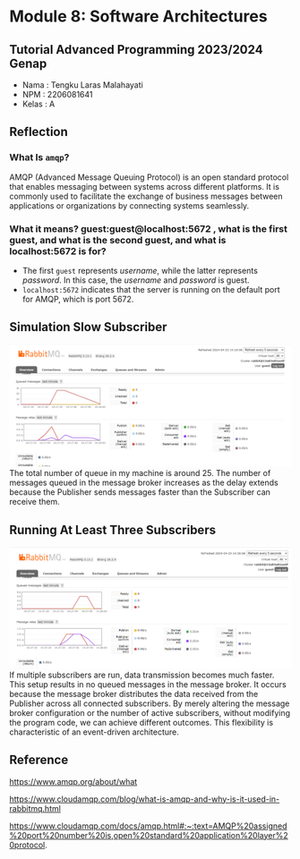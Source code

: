 # Module 8: Software Architectures
## Tutorial Advanced Programming 2023/2024 Genap

* Nama  : Tengku Laras Malahayati
* NPM   : 2206081641
* Kelas : A

## Reflection
### What Is `amqp`?
AMQP (Advanced Message Queuing Protocol) is an open standard protocol that enables messaging between systems across different platforms. It is commonly used to facilitate the exchange of business messages between applications or organizations by connecting systems seamlessly.

### What it means? guest:guest@localhost:5672 , what is the first guest, and what is the second guest, and what is localhost:5672 is for?

* The first `guest` represents *username*, while the latter represents *password*. In this case, the *username* and *password* is guest. 
* `localhost:5672` indicates that the server is running on the default port for AMQP, which is port 5672.

## Simulation Slow Subscriber
![Simulation Slow Subscriber](image/simulation-slow-subscriber.png)
The total number of queue in my machine is around 25. The number of messages queued in the message broker increases as the delay extends because the Publisher sends messages faster than the Subscriber can receive them.

## Running At Least Three Subscribers
![Running At Least Three Subscribers](image/Running-three-subscriber.png)
If multiple subscribers are run, data transmission becomes much faster. This setup results in no queued messages in the message broker. It occurs because the message broker distributes the data received from the Publisher across all connected subscribers. By merely altering the message broker configuration or the number of active subscribers, without modifying the program code, we can achieve different outcomes. This flexibility is characteristic of an event-driven architecture.

## Reference

https://www.amqp.org/about/what

https://www.cloudamqp.com/blog/what-is-amqp-and-why-is-it-used-in-rabbitmq.html

https://www.cloudamqp.com/docs/amqp.html#:~:text=AMQP%20assigned%20port%20number%20is,open%20standard%20application%20layer%20protocol.